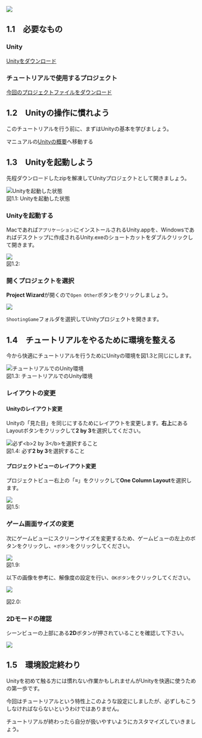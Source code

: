 

![](public://learn/imageboard_rgh.jpg)



1.1　必要なもの
--------------------------------------

### Unity

[Unityをダウンロード](http://japan.unity3d.com/unity/download/)

### チュートリアルで使用するプロジェクト

[今回のプロジェクトファイルをダウンロード](https://github.com/unity3d-jp-tutorials/2d-shooting-game/archive/master.zip)

1.2　Unityの操作に慣れよう
-------------------------------------------------

このチュートリアルを行う前に、まずはUnityの基本を学びましょう。

マニュアルの[Unityの概要](http://docs.unity3d.com/ja/current/Manual/LearningtheInterface.html)へ移動する

1.3　Unityを起動しよう
---------------------------------------------

先程ダウンロードしたzipを解凍してUnityプロジェクトとして開きましょう。



![Unityを起動した状態](public://learn/open_unity.png)
<br/>図1.1: Unityを起動した状態



### Unityを起動する

Macであれば`アプリケーション`にインストールされるUnity.appを、Windowsであればデスクトップに作成されるUnity.exeのショートカットをダブルクリックして開きます。



![](public://learn/finder.png)
<br/>図1.2:



### 開くプロジェクトを選択

**Project
Wizard**が開くので`Open Other`ボタンをクリックしましょう。



![](public://learn/open_other.png)



`ShootingGame`フォルダを選択してUnityプロジェクトを開きます。

1.4　チュートリアルをやるために環境を整える
------------------------------------------------------------------

今から快適にチュートリアルを行うためにUnityの環境を図1.3と同じにします。



![チュートリアルでのUnity環境](public://learn/setup_unity.png)
<br/>図1.3: チュートリアルでのUnity環境



### レイアウトの変更

#### Unityのレイアウト変更

Unityの「見た目」を同じにするためにレイアウトを変更します。**右上**にあるLayoutボタンをクリックして**2
by 3**を選択してください。



![必ず\<b\>2 by 3\</b\>を選択すること](public://learn/change_layout.png)
<br/>図1.4: 必ず**2 by 3**を選択すること



#### プロジェクトビューのレイアウト変更

プロジェクトビュー右上の「**≡**」をクリックして**One Column
Layout**を選択します。



![](public://learn/change_column_layout.png)
<br/>図1.5:

### ゲーム画面サイズの変更

次にゲームビューにスクリーンサイズを変更するため、ゲームビューの左上のボタンをクリックし、`+ボタン`をクリックしてください。

![](public://learn/selected_screen_size.png)
<br/>
図1.9:

以下の画像を参考に、解像度の設定を行い、`OKボタン`をクリックしてください。

![](public://learn/selected_screen_size2.png)
<br/>

図2.0:

### 2Dモードの確認

シーンビューの上部にある**2D**ボタンが押されていることを確認して下さい。



![](public://learn/2D_mode.png)



1.5　環境設定終わり
------------------------------------------

Unityを初めて触る方には慣れない作業かもしれませんがUnityを快適に使うための第一歩です。

今回はチュートリアルという特性上このような設定にしましたが、必ずしもこうしなければならないというわけではありません。

チュートリアルが終わったら自分が扱いやすいようにカスタマイズしていきましょう。
